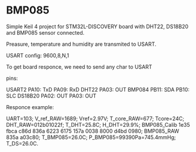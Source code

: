 BMP085
======

Simple Keil 4 project for STM32L-DISCOVERY board with DHT22, DS18B20 and BMP085 sensor connected.

Preasure, temperature and humidity are transmited to USART.

USART config: 9600,8,N,1

To get board responce, we need to send any char to USART 

pins:

USART2
PA10:  TxD
PA09:  RxD
DHT22
PA03:  OUT
BMP084
PB11:  SDA
PB10:  SLC
DS18B20
PA02:  OUT
PA03:  OUT

Responce example:

UART=103;
V_ref_RAW=1689;
Vref=2.97V;
T_core_RAW=677;
Tcore=24C;
DHT_RAW=012b01022f;
T_DHT=25.8C;
H_DHT=29.9%;
BMP085_Calib 1e35 fbca c86d 836a 6223 6175 157a 0038 8000 d4bd 0980;
BMP085_RAW 835a a03c80;
T_BMP085=26.0C;
P_BMP085=99390Pa=745.4mmHg;
T_DS=26.0C.




